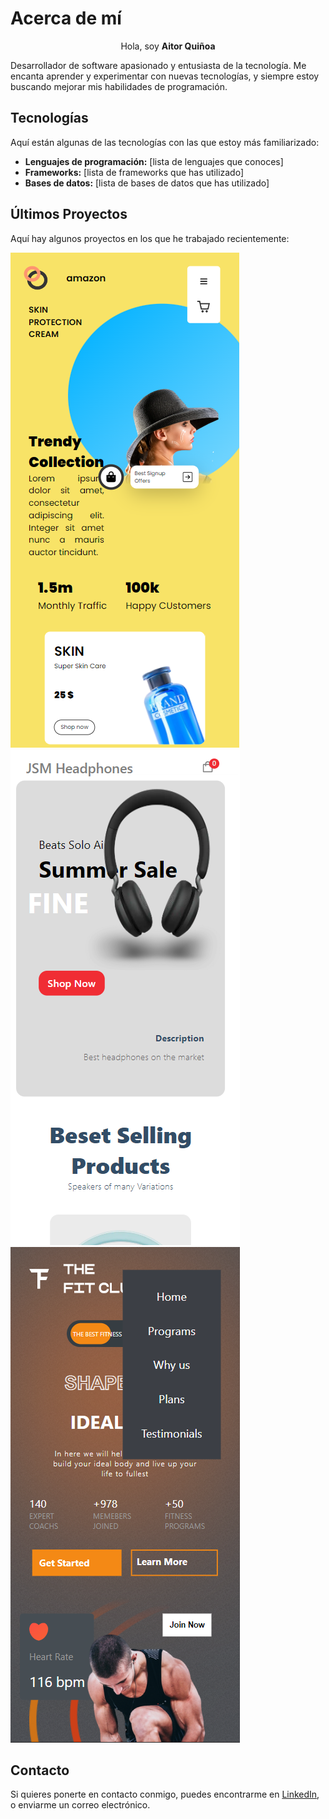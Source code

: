 # Acerca de mí

<p align="center">Hola, soy <b>Aitor Quiñoa</b></font></p>
Desarrollador de software apasionado y entusiasta de la tecnología. Me encanta aprender y experimentar con nuevas tecnologías, y siempre estoy buscando mejorar mis habilidades de programación.

## Tecnologías

Aquí están algunas de las tecnologías con las que estoy más familiarizado:

- **Lenguajes de programación:** [lista de lenguajes que conoces]
- **Frameworks:** [lista de frameworks que has utilizado]
- **Bases de datos:** [lista de bases de datos que has utilizado]

## Últimos Proyectos

Aquí hay algunos proyectos en los que he trabajado recientemente:

[![Cosmetic Ecommerce](https://github.com/aitorqc/cosmetic-ecommerce/blob/main/public/Cosmetic_S.PNG)](https://cosmeticommerce.42web.io) [![Tech Ecommerce](https://github.com/aitorqc/ecommerce/blob/main/public/JSM_S.PNG)](https://ecommerce-nine-blue.vercel.app/
) [![FitClub](https://github.com/aitorqc/fitclub/blob/main/public/FitClub_S.PNG)](https://aitorqc.github.io/fitclub)

## Contacto

Si quieres ponerte en contacto conmigo, puedes encontrarme en [LinkedIn](https://www.linkedin.com/in/aitor-quinoa-web-developer), o enviarme un correo electrónico.
